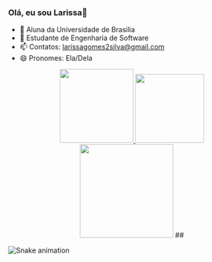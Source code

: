 ### Olá, eu sou Larissa👋

- 🔭 Aluna da Universidade de Brasilia
- 🌱 Estudante de Engenharia de Software
- 📫 Contatos: larissagomes2silva@gmail.com
- 😄 Pronomes: Ela/Dela
<div align="center">
  <a href="https://github.com/larigs">
    <img height="150em" src="https://github-readme-stats.vercel.app/api?username=larigs&count_private=true&include_all_commits=true&show_icons=true&theme=tokyonight&hide_border=false&show_owner=true"/>
    <img height="140em" src="https://github-readme-stats.vercel.app/api/top-langs/?username=larigs&layout=compact&langs_count=7&theme=tokyonight"/>
  </a>
</div>

<div align="center">
<img height="190em" src="https://github-profile-summary-cards.vercel.app/api/cards/profile-details?username=larigs&theme=tokyonight"/> 
 ##
</div>

  ![Snake animation](https://github.com/danielbped/danielbped/blob/output/github-contribution-grid-snake.svg)
  
</div>
